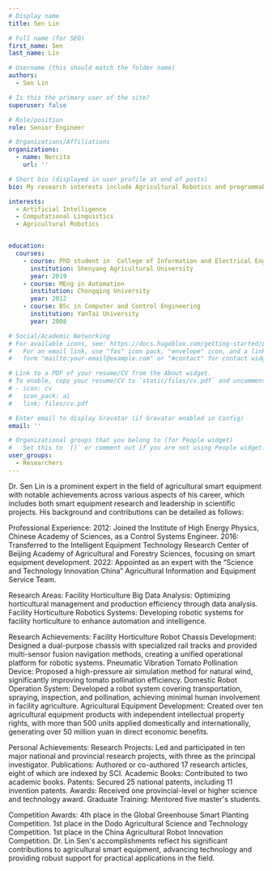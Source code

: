 ```yaml
---
# Display name
title: Sen Lin

# Full name (for SEO)
first_name: Sen
last_name: Lin

# Username (this should match the folder name)
authors:
  - Sen Lin

# Is this the primary user of the site?
superuser: false

# Role/position
role: Senior Engineer

# Organizations/Affiliations
organizations:
  - name: Nercita
    url: ''

# Short bio (displayed in user profile at end of posts)
bio: My research interests include Agricultural Robotics and programmable matter.

interests:
  - Artificial Intelligence
  - Computational Linguistics
  - Agricultural Robotics


education:
  courses:
    - course: PhD student in  College of Information and Electrical Engineering
      institution: Shenyang Agricultural University
      year: 2019
    - course: MEng in Automation 
      institution: Chongqing University
      year: 2012
    - course: BSc in Computer and Control Engineering
      institution: YanTai University
      year: 2008

# Social/Academic Networking
# For available icons, see: https://docs.hugoblox.com/getting-started/page-builder/#icons
#   For an email link, use "fas" icon pack, "envelope" icon, and a link in the
#   form "mailto:your-email@example.com" or "#contact" for contact widget.

# Link to a PDF of your resume/CV from the About widget.
# To enable, copy your resume/CV to `static/files/cv.pdf` and uncomment the lines below.
# - icon: cv
#   icon_pack: ai
#   link: files/cv.pdf

# Enter email to display Gravatar (if Gravatar enabled in Config)
email: ''

# Organizational groups that you belong to (for People widget)
#   Set this to `[]` or comment out if you are not using People widget.
user_groups:
  - Researchers
---
```


Dr. Sen Lin is a prominent expert in the field of agricultural smart equipment with notable achievements across various aspects of his career, which includes both smart equipment research and leadership in scientific projects. His background and contributions can be detailed as follows:

Professional Experience:
2012: Joined the Institute of High Energy Physics, Chinese Academy of Sciences, as a Control Systems Engineer.
2016: Transferred to the Intelligent Equipment Technology Research Center of Beijing Academy of Agricultural and Forestry Sciences, focusing on smart equipment development.
2022: Appointed as an expert with the “Science and Technology Innovation China” Agricultural Information and Equipment Service Team.

Research Areas:
Facility Horticulture Big Data Analysis: Optimizing horticultural management and production efficiency through data analysis.
Facility Horticulture Robotics Systems: Developing robotic systems for facility horticulture to enhance automation and intelligence.

Research Achievements:
Facility Horticulture Robot Chassis Development: Designed a dual-purpose chassis with specialized rail tracks and provided multi-sensor fusion navigation methods, creating a unified operational platform for robotic systems.
Pneumatic Vibration Tomato Pollination Device: Proposed a high-pressure air simulation method for natural wind, significantly improving tomato pollination efficiency.
Domestic Robot Operation System: Developed a robot system covering transportation, spraying, inspection, and pollination, achieving minimal human involvement in facility agriculture.
Agricultural Equipment Development: Created over ten agricultural equipment products with independent intellectual property rights, with more than 500 units applied domestically and internationally, generating over 50 million yuan in direct economic benefits.

Personal Achievements:
Research Projects: Led and participated in ten major national and provincial research projects, with three as the principal investigator.
Publications: Authored or co-authored 17 research articles, eight of which are indexed by SCI.
Academic Books: Contributed to two academic books.
Patents: Secured 25 national patents, including 11 invention patents.
Awards: Received one provincial-level or higher science and technology award.
Graduate Training: Mentored five master's students.

Competition Awards:
4th place in the Global Greenhouse Smart Planting Competition.
1st place in the Dodo Agricultural Science and Technology Competition.
1st place in the China Agricultural Robot Innovation Competition.
Dr. Lin Sen's accomplishments reflect his significant contributions to agricultural smart equipment, advancing technology and providing robust support for practical applications in the field.

